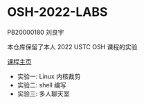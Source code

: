 # OSH-2022-LABS

PB20000180 刘良宇

本仓库保留了本人 2022 USTC OSH 课程的实验

[课程主页](https://osh-2022.github.io/)

- 实验一: Linux 内核裁剪
- 实验二: shell 编写
- 实验三: 多人聊天室
